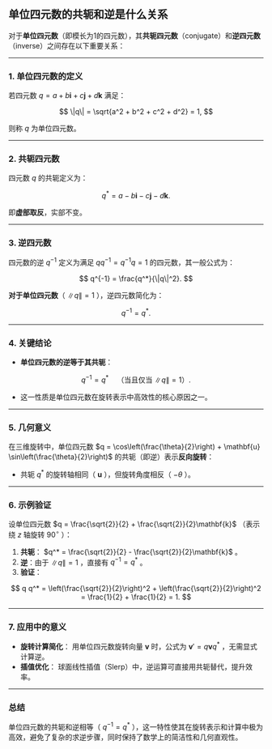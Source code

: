 ## 单位四元数的共轭和逆是什么关系

对于**单位四元数**（即模长为1的四元数），其**共轭四元数**（conjugate）和**逆四元数**（inverse）之间存在以下重要关系：

---

### **1. 单位四元数的定义**
若四元数  $q = a + b\mathbf{i} + c\mathbf{j} + d\mathbf{k}$  满足：

$$
\|q\| = \sqrt{a^2 + b^2 + c^2 + d^2} = 1,
$$

则称  $q$  为单位四元数。

---

### **2. 共轭四元数**
四元数  $q$  的共轭定义为：

$$
q^* = a - b\mathbf{i} - c\mathbf{j} - d\mathbf{k}.
$$

即**虚部取反**，实部不变。

---

### **3. 逆四元数**
四元数的逆  $q^{-1}$  定义为满足  $q q^{-1} = q^{-1} q = 1$  的四元数，其一般公式为：

$$
q^{-1} = \frac{q^*}{\|q\|^2}.
$$


**对于单位四元数**（ $\|q\| = 1$ ），逆四元数简化为：

$$
q^{-1} = q^*.
$$


---

### **4. 关键结论**
- **单位四元数的逆等于其共轭**：

$$
  q^{-1} = q^* \quad \text{（当且仅当 } \|q\| = 1 \text{）}.
  $$

- 这一性质是单位四元数在旋转表示中高效性的核心原因之一。

---

### **5. 几何意义**
在三维旋转中，单位四元数  $q = \cos\left(\frac{\theta}{2}\right) + \mathbf{u} \sin\left(\frac{\theta}{2}\right)$  的共轭（即逆）表示**反向旋转**：
- 共轭  $q^*$  的旋转轴相同（ $\mathbf{u}$ ），但旋转角度相反（ $-\theta$ ）。

---

### **6. 示例验证**
设单位四元数  $q = \frac{\sqrt{2}}{2} + \frac{\sqrt{2}}{2}\mathbf{k}$ （表示绕  $z$  轴旋转  $90^\circ$ ）：
1. **共轭**： $q^* = \frac{\sqrt{2}}{2} - \frac{\sqrt{2}}{2}\mathbf{k}$ 。
2. **逆**：由于  $\|q\| = 1$ ，直接有  $q^{-1} = q^*$ 。
3. **验证**：

$$
   q q^* = \left(\frac{\sqrt{2}}{2}\right)^2 + \left(\frac{\sqrt{2}}{2}\right)^2 = \frac{1}{2} + \frac{1}{2} = 1.
   $$


---

### **7. 应用中的意义**
- **旋转计算简化**：
  用单位四元数旋转向量  $\mathbf{v}$  时，公式为  $\mathbf{v}' = q \mathbf{v} q^*$ ，无需显式计算逆。
- **插值优化**：
  球面线性插值（Slerp）中，逆运算可直接用共轭替代，提升效率。

---

### **总结**
单位四元数的共轭和逆相等（ $q^{-1} = q^*$ ），这一特性使其在旋转表示和计算中极为高效，避免了复杂的求逆步骤，同时保持了数学上的简洁性和几何直观性。
